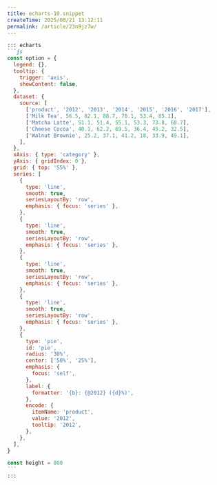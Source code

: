```yaml
---
title: echarts-10.snippet
createTime: 2025/08/21 13:12:11
permalink: /article/23n9jz7w/
---
```

````md
::: echarts
```js
const option = {
  legend: {},
  tooltip: {
    trigger: 'axis',
    showContent: false,
  },
  dataset: {
    source: [
      ['product', '2012', '2013', '2014', '2015', '2016', '2017'],
      ['Milk Tea', 56.5, 82.1, 88.7, 70.1, 53.4, 85.1],
      ['Matcha Latte', 51.1, 51.4, 55.1, 53.3, 73.8, 68.7],
      ['Cheese Cocoa', 40.1, 62.2, 69.5, 36.4, 45.2, 32.5],
      ['Walnut Brownie', 25.2, 37.1, 41.2, 18, 33.9, 49.1],
    ],
  },
  xAxis: { type: 'category' },
  yAxis: { gridIndex: 0 },
  grid: { top: '55%' },
  series: [
    {
      type: 'line',
      smooth: true,
      seriesLayoutBy: 'row',
      emphasis: { focus: 'series' },
    },
    {
      type: 'line',
      smooth: true,
      seriesLayoutBy: 'row',
      emphasis: { focus: 'series' },
    },
    {
      type: 'line',
      smooth: true,
      seriesLayoutBy: 'row',
      emphasis: { focus: 'series' },
    },
    {
      type: 'line',
      smooth: true,
      seriesLayoutBy: 'row',
      emphasis: { focus: 'series' },
    },
    {
      type: 'pie',
      id: 'pie',
      radius: '30%',
      center: ['50%', '25%'],
      emphasis: {
        focus: 'self',
      },
      label: {
        formatter: '{b}: {@2012} ({d}%)',
      },
      encode: {
        itemName: 'product',
        value: '2012',
        tooltip: '2012',
      },
    },
  ],
}

const height = 800
```
:::
````
